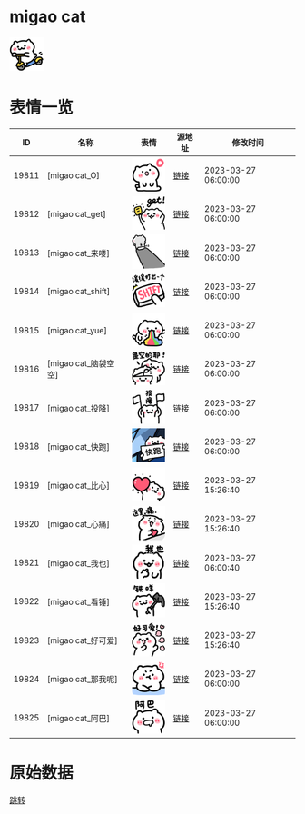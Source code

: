 # migao cat

<img src="./cover.png" height="60" alt="cover" />

# 表情一览

|ID|名称|表情|源地址|修改时间|
|----|----|----|----|----|
|19811|[migao cat_O]|<img src="./pic/019811_%5Bmigao cat_O%5D.png" height="60" alt="O"/>|[链接](https://i0.hdslb.com/bfs/garb/9f1b0d37e6adc34c89b7d18c72f39d4e4ceb0f61.png)|2023-03-27 06:00:00|
|19812|[migao cat_get]|<img src="./pic/019812_%5Bmigao cat_get%5D.png" height="60" alt="get"/>|[链接](https://i0.hdslb.com/bfs/garb/f27346fc1d5042c52cb15b1f4b3755da73322d28.png)|2023-03-27 06:00:00|
|19813|[migao cat_来喽]|<img src="./pic/019813_%5Bmigao cat_来喽%5D.png" height="60" alt="来喽"/>|[链接](https://i0.hdslb.com/bfs/garb/316b079104057b02a38d8f452942bab9ef3ab34d.png)|2023-03-27 06:00:00|
|19814|[migao cat_shift]|<img src="./pic/019814_%5Bmigao cat_shift%5D.png" height="60" alt="shift"/>|[链接](https://i0.hdslb.com/bfs/garb/b5b258b718597903c70e9a97a3c16c91268e4b85.png)|2023-03-27 06:00:00|
|19815|[migao cat_yue]|<img src="./pic/019815_%5Bmigao cat_yue%5D.png" height="60" alt="yue"/>|[链接](https://i0.hdslb.com/bfs/garb/ed42abcb749d8a73d07ca1a34da2c5c79fbaa27c.png)|2023-03-27 06:00:00|
|19816|[migao cat_脑袋空空]|<img src="./pic/019816_%5Bmigao cat_脑袋空空%5D.png" height="60" alt="脑袋空空"/>|[链接](https://i0.hdslb.com/bfs/garb/d97bb52fe02407be3fb6e9adbfa945615baf958a.png)|2023-03-27 06:00:00|
|19817|[migao cat_投降]|<img src="./pic/019817_%5Bmigao cat_投降%5D.png" height="60" alt="投降"/>|[链接](https://i0.hdslb.com/bfs/garb/34ecadf650bd027ee766579cef0540aabb61afd1.png)|2023-03-27 06:00:00|
|19818|[migao cat_快跑]|<img src="./pic/019818_%5Bmigao cat_快跑%5D.png" height="60" alt="快跑"/>|[链接](https://i0.hdslb.com/bfs/garb/44e1d9c74b8e09c746f35f01a0c3fb6f1f74ba0d.png)|2023-03-27 06:00:00|
|19819|[migao cat_比心]|<img src="./pic/019819_%5Bmigao cat_比心%5D.png" height="60" alt="比心"/>|[链接](https://i0.hdslb.com/bfs/garb/c2ed73fe10f7c66c6794918afb3d59d4064437e1.png)|2023-03-27 15:26:40|
|19820|[migao cat_心痛]|<img src="./pic/019820_%5Bmigao cat_心痛%5D.png" height="60" alt="心痛"/>|[链接](https://i0.hdslb.com/bfs/garb/1ec4ca3fce963debf0e048d44e478b1dfd7d2325.png)|2023-03-27 15:26:40|
|19821|[migao cat_我也]|<img src="./pic/019821_%5Bmigao cat_我也%5D.png" height="60" alt="我也"/>|[链接](https://i0.hdslb.com/bfs/garb/b1f12d3c72bb369d07e023aabe3cda3ee9b2363a.png)|2023-03-27 06:00:40|
|19822|[migao cat_看锤]|<img src="./pic/019822_%5Bmigao cat_看锤%5D.png" height="60" alt="看锤"/>|[链接](https://i0.hdslb.com/bfs/garb/4521b8d81952bfad33908bdb91b56d1a6b96167b.png)|2023-03-27 15:26:40|
|19823|[migao cat_好可爱]|<img src="./pic/019823_%5Bmigao cat_好可爱%5D.png" height="60" alt="好可爱"/>|[链接](https://i0.hdslb.com/bfs/garb/66822d6a30488e816974026d6c74b6093c2474f6.png)|2023-03-27 15:26:40|
|19824|[migao cat_那我呢]|<img src="./pic/019824_%5Bmigao cat_那我呢%5D.png" height="60" alt="那我呢"/>|[链接](https://i0.hdslb.com/bfs/garb/fc57581d1496e2faa7df9786ff326763e39e9c8d.png)|2023-03-27 06:00:00|
|19825|[migao cat_阿巴]|<img src="./pic/019825_%5Bmigao cat_阿巴%5D.png" height="60" alt="阿巴"/>|[链接](https://i0.hdslb.com/bfs/garb/2eabeedae66f6cd1f28a64770c45d544b0c24ce1.png)|2023-03-27 06:00:00|

# 原始数据

[跳转](./raw.json)

